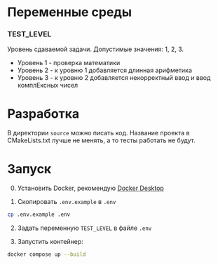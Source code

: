 # Переменные среды

### TEST_LEVEL

Уровень сдаваемой задачи. Допустимые значения: 1, 2, 3.

- Уровень 1 - проверка математики
- Уровень 2 - к уровню 1 добавляется длинная арифметика
- Уровень 3 - к уровню 2 добавляется некорректный ввод и ввод комплЕксных чисел

# Разработка

В директории `source` можно писать код. Название проекта в CMakeLists.txt лучше не менять, а то тесты работать не будут.

# Запуск

0. Установить Docker, рекомендую [Docker Desktop](https://www.docker.com/products/docker-desktop/)

1. Скопировать `.env.example` в `.env`

```bash
cp .env.example .env
```

2. Задать переменную `TEST_LEVEL` в файле `.env`

3. Запустить контейнер:

```bash
docker compose up --build
```
